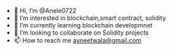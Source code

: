 - 👋 Hi, I’m @Anele0722
- 👀 I’m interested in blockchain,smart contract, solidity 
- 🌱 I’m currently learning blockchain developmnet
- 💞️ I’m looking to collaborate on Solidity projects 
- 📫 How to reach me ayneetwala@gmail.com

<!---
Anele0722/Anele0722 is a ✨ special ✨ repository because its `README.md` (this file) appears on your GitHub profile.
You can click the Preview link to take a look at your changes.
--->
